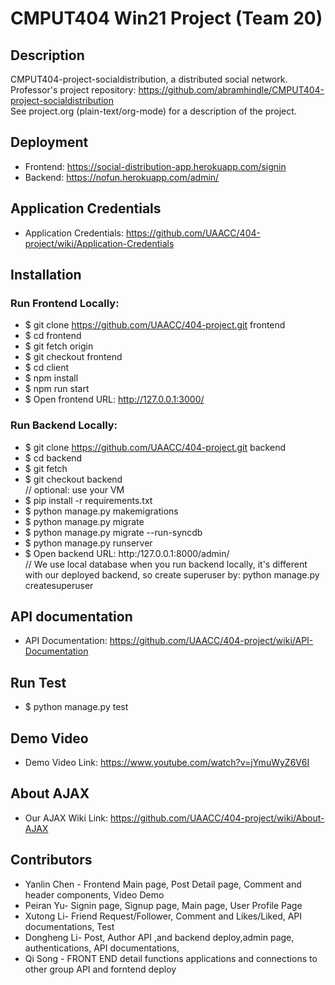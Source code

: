 # CMPUT404 Win21 Project (Team 20)

## Description
CMPUT404-project-socialdistribution, a distributed social network.<br/>
Professor's project repository: https://github.com/abramhindle/CMPUT404-project-socialdistribution<br/>
See project.org (plain-text/org-mode) for a description of the project.<br/>

## Deployment
* Frontend: https://social-distribution-app.herokuapp.com/signin <br/>
* Backend: https://nofun.herokuapp.com/admin/ <br/>

## Application Credentials 
* Application Credentials: https://github.com/UAACC/404-project/wiki/Application-Credentials <br/>

## Installation

### Run Frontend Locally:
* $ git clone https://github.com/UAACC/404-project.git frontend<br/>
* $ cd frontend<br/>
* $ git fetch origin<br/>
* $ git checkout frontend<br/>
* $ cd client<br/>
* $ npm install<br/>
* $ npm run start<br/>
* $ Open frontend URL: http://127.0.0.1:3000/ <br/>

### Run Backend Locally:
* $ git clone https://github.com/UAACC/404-project.git backend<br/>
* $ cd backend<br/>
* $ git fetch<br/>
* $ git checkout backend<br/>
// optional: use your VM<br/>
* $ pip install -r requirements.txt
* $ python manage.py makemigrations<br/>
* $ python manage.py migrate<br/>
* $ python manage.py migrate --run-syncdb<br/>
* $ python manage.py runserver<br/>
* $ Open backend URL: http:/127.0.0.1:8000/admin/ <br/>
// We use local database when you run backend locally, it's different with our deployed backend, so create superuser by: python manage.py createsuperuser

## API documentation
* API Documentation: https://github.com/UAACC/404-project/wiki/API-Documentation <br/>

## Run Test
* $ python manage.py test

## Demo Video
* Demo Video Link: https://www.youtube.com/watch?v=jYmuWyZ6V6I <br/>

## About AJAX
* Our AJAX Wiki Link: https://github.com/UAACC/404-project/wiki/About-AJAX <br/>

## Contributors
* Yanlin Chen - Frontend Main page, Post Detail page, Comment and header components, Video Demo <br/>
* Peiran Yu- Signin page, Signup page, Main page, User Profile Page <br/>
* Xutong Li- Friend Request/Follower, Comment and Likes/Liked, API documentations, Test <br/>
* Dongheng Li- Post, Author API ,and backend deploy,admin page, authentications, API documentations, <br/>
* Qi Song - FRONT END detail functions applications and connections to other group API and forntend deploy <br/>




